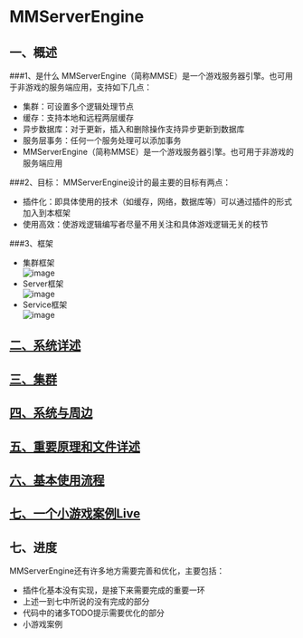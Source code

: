 MMServerEngine
======================================================================================================
## 一、概述 
###1、是什么
MMServerEngine（简称MMSE）是一个游戏服务器引擎。也可用于非游戏的服务端应用，支持如下几点：
* 集群：可设置多个逻辑处理节点
* 缓存：支持本地和远程两层缓存
* 异步数据库：对于更新，插入和删除操作支持异步更新到数据库
* 服务层事务：任何一个服务处理可以添加事务
* MMServerEngine（简称MMSE）是一个游戏服务器引擎。也可用于非游戏的服务端应用
 
###2、目标：
MMServerEngine设计的最主要的目标有两点：
* 插件化：即具体使用的技术（如缓存，网络，数据库等）可以通过插件的形式加入到本框架
* 使用高效：使游戏逻辑编写者尽量不用关注和具体游戏逻辑无关的枝节

###3、框架 
* 集群框架  
![image](https://github.com/xuerong/MMServerEngine/blob/master/resource/sys.png)  
* Server框架  
![image](https://github.com/xuerong/MMServerEngine/blob/master/resource/server.png)  
* Service框架  
![image](https://github.com/xuerong/MMServerEngine/blob/master/resource/service.png)  

## [二、系统详述](https://github.com/xuerong/MMServerEngine/blob/master/resource/sysDetail.md) 
## [三、集群](https://github.com/xuerong/MMServerEngine/blob/master/resource/cluster.md) 
## [四、系统与周边](https://github.com/xuerong/MMServerEngine/blob/master/resource/around.md) 
## [五、重要原理和文件详述](https://github.com/xuerong/MMServerEngine/blob/master/resource/mainTheory.md) 
## [六、基本使用流程](https://github.com/xuerong/MMServerEngine/blob/master/resource/baseUse.md) 
## [七、一个小游戏案例Live](https://github.com/xuerong/MMServerEngine/blob/master/resource/live.md) 

## 七、进度 
MMServerEngine还有许多地方需要完善和优化，主要包括：
* 插件化基本没有实现，是接下来需要完成的重要一环
* 上述一到七中所说的没有完成的部分
* 代码中的诸多TODO提示需要优化的部分
* 小游戏案例